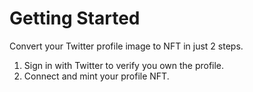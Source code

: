 # Getting Started

Convert your Twitter profile image to NFT in just 2 steps.

1. Sign in with Twitter to verify you own the profile.
2. Connect and mint your profile NFT.
